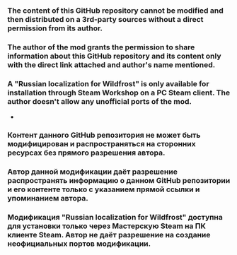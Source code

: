 ### The content of this GitHub repository cannot be modified and then distributed on a 3rd-party sources without a direct permission from its author. 

### The author of the mod grants the permission to share information about this GitHub repository and its content only with the direct link attached and author's name mentioned.

### A "Russian localization for Wildfrost" is only available for installation through Steam Workshop on a PC Steam client. The author doesn't allow any unofficial ports of the mod.

-

### Контент данного GitHub репозитория не может быть модифицирован и распространяться на сторонних ресурсах без прямого разрешения автора.

### Автор данной модификации даёт разрешение распространять информацию о данном GitHub репозитории и его контенте только с указанием прямой ссылки и упоминанием автора.

### Модификация "Russian localization for Wildfrost" доступна для установки только через Мастерскую Steam на ПК клиенте Steam. Автор не даёт разрешение на создание неофициальных портов модификации.
